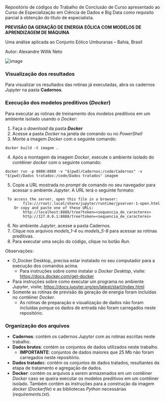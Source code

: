 Repositório de códigos do Trabalho de Conclusão de Curso apresentado ao Curso de Especialização em Ciência de Dados e Big Data como requisito parcial à obtenção do título de especialista.

**PREVISÃO DA GERAÇÃO DE ENERGIA EÓLICA COM MODELOS DE APRENDIZAGEM DE MÁQUINA**

Uma análise aplicada ao Conjunto Eólico Umburanas – Bahia, Brasil

Autor: Alexandre Willik Neto

![image](https://github.com/AlexandreWNeto/TCC_data_science_PUC_Minas/assets/29670261/aca0c3bc-5a00-4fe3-a29c-665c6f7d3d52)

### Visualização dos resultados

Para visualizar os resultados das rotinas já executadas, abra os cadernos _Jupyter_ na pasta **Cadernos**.

### Execução dos modelos preditivos (_Docker_)

Para executar as rotinas de treinamento dos modelos preditivos em um ambiente isolado usando o _Docker_:
1. Faça o _download_ da pasta **_Docker_**
2. Acesse a pasta _Docker_ na janela de comando ou no _PowerShell_
3. Monte a imagem _Docker_ com o seguinte comando:
```
docker build -t imagem .
```
4. Após a montagem da imagem _Docker_, execute o ambiente isolado do contêiner _docker_ com o seguinte comando:
```
docker run -p 8888:8888 -v "$(pwd)/Cadernos:/code/Cadernos" -v "$(pwd)/Dados tratados:/code/Dados tratados" imagem
```
5. Copie a URL mostrada no _prompt_ de comando no seu navegador para acessar o ambiente _Jupyter_. A URL terá o seguinte formato:
```
 To access the server, open this file in a browser:
        file:///root/.local/share/jupyter/runtime/jpserver-1-open.html
    Or copy and paste one of these URLs:
        http://localhost:8888/tree?token=<sequencia_de_caracteres>
        http://127.0.0.1:8888/tree?token=<sequencia_de_caracteres>
```
6. No ambiente _Jupyter_, acesse a pasta Cadernos.
7. Clique nos arquivos _models_1-4_ ou _models_5-8_ para acessar as rotinas preditivas.
8. Para executar uma seção do código, clique no botão _Run_.


Observações:
- O_Docker Desktop_ precisa estar instalado no seu computador para a execução dos comandos acima.
  - Para instruções sobre como instalar o _Docker Desktop_, visite: https://docs.docker.com/get-docker
- Para instruções sobre como executar um programa no ambiente _Jupyter_, visite; https://docs.jupyter.org/en/latest/start/index.html
- Somente as rotinas de previsão da geração de energia foram incluídas no contêiner _Docker_.
  - As rotinas de preparação e visualização de dados não foram incluídas porque os dados de entrada não foram carregados neste repositório.

### Organização dos arquivos
- **Cadernos**: contém os cadernos _Jupyter_ com as rotinas escritas neste trabalho.
- **Dados brutos**: contém os conjuntos de dados utilizados neste trabalho.
  - **IMPORTANTE**: conjuntos de dados maiores que 25 Mb não foram carregados neste repositório.
- **Dados tratado**s: contém os conjuntos de dados tratados, resultantes da etapa de tratamento e agregação de dados.
- **Docker**: contém os arquivos a serem armazenados em um contêiner _Docker_ caso se queira executar os modelos preditivos em um contêiner isolado. Também contém as instruções para a construção da imagem _docker_ (_Dockerfile_) e as bibliotecas _Python_ necessárias (_requirements.txt_).



